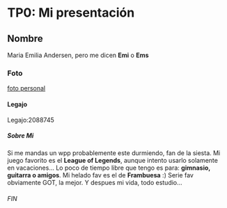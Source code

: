 # TP0: Mi presentación
## Nombre ##
Maria Emilia Andersen, pero me dicen **Emi** o **Ems**
### Foto ###
[foto personal](fotoemi.jpg)
#### Legajo ####
Legajo:2088745

##### Sobre Mi #####
Si me mandas un wpp probablemente este durmiendo, fan de la siesta.
Mi juego favorito es el **League of Legends**, aunque intento usarlo solamente en vacaciones...
Lo poco de tiempo libre que tengo es para: **gimnasio, guitarra o amigos**.
Mi helado fav es el de **Frambuesa** :)
Serie fav obviamente GOT, la mejor.
Y despues mi vida, todo estudio... 

###### FIN ######
